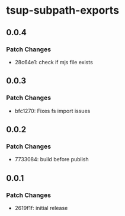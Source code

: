 # tsup-subpath-exports

## 0.0.4

### Patch Changes

- 28c64e1: check if mjs file exists

## 0.0.3

### Patch Changes

- bfc1270: Fixes fs import issues

## 0.0.2

### Patch Changes

- 7733084: build before publish

## 0.0.1

### Patch Changes

- 2619f1f: initial release
